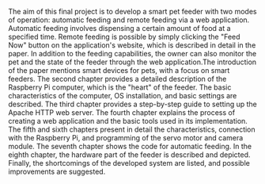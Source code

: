 The aim of this final project is to develop a smart pet feeder with two modes of operation: automatic feeding and remote feeding via a web application. Automatic feeding involves dispensing a certain amount of food at a specified time. Remote feeding is possible by simply clicking the "Feed Now" button on the application's website, which is described in detail in the paper. In addition to the feeding capabilities, the owner can also monitor the pet and the state of the feeder through the web application.The introduction of the paper mentions smart devices for pets, with a focus on smart feeders. The second chapter provides a detailed description of the Raspberry Pi computer, which is the "heart" of the feeder. The basic characteristics of the computer, OS installation, and basic settings are described. The third chapter provides a step-by-step guide to setting up the Apache HTTP web server. The fourth chapter explains the process of creating a web application and the basic tools used in its implementation. The fifth and sixth chapters present in detail the characteristics, connection with the Raspberry Pi, and programming of the servo motor and camera module. The seventh chapter shows the code for automatic feeding. In the eighth chapter, the hardware part of the feeder is described and depicted. Finally, the shortcomings of the developed system are listed, and possible improvements are suggested.
